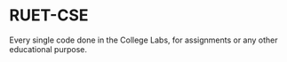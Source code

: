 # RUET-CSE
Every single code done in the College Labs, for assignments or any other educational purpose.
